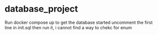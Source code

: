 # database_project

Run docker compose up to get the database started
uncomment the first line in init.sql then run it, i cannot find a way to chekc for enum
